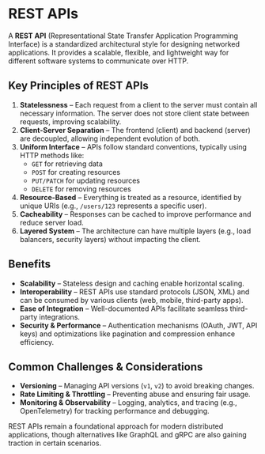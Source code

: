 # REST APIs

A **REST API** (Representational State Transfer Application Programming Interface) is a standardized architectural style for designing networked applications. It provides a scalable, flexible, and lightweight way for different software systems to communicate over HTTP.

## Key Principles of REST APIs

1. **Statelessness** – Each request from a client to the server must contain all necessary information. The server does not store client state between requests, improving scalability.
2. **Client-Server Separation** – The frontend (client) and backend (server) are decoupled, allowing independent evolution of both.
3. **Uniform Interface** – APIs follow standard conventions, typically using HTTP methods like:
   - `GET` for retrieving data
   - `POST` for creating resources
   - `PUT/PATCH` for updating resources
   - `DELETE` for removing resources
4. **Resource-Based** – Everything is treated as a resource, identified by unique URIs (e.g., `/users/123` represents a specific user).
5. **Cacheability** – Responses can be cached to improve performance and reduce server load.
6. **Layered System** – The architecture can have multiple layers (e.g., load balancers, security layers) without impacting the client.

## Benefits

- **Scalability** – Stateless design and caching enable horizontal scaling.
- **Interoperability** – REST APIs use standard protocols (JSON, XML) and can be consumed by various clients (web, mobile, third-party apps).
- **Ease of Integration** – Well-documented APIs facilitate seamless third-party integrations.
- **Security & Performance** – Authentication mechanisms (OAuth, JWT, API keys) and optimizations like pagination and compression enhance efficiency.

## Common Challenges & Considerations

- **Versioning** – Managing API versions (`v1`, `v2`) to avoid breaking changes.
- **Rate Limiting & Throttling** – Preventing abuse and ensuring fair usage.
- **Monitoring & Observability** – Logging, analytics, and tracing (e.g., OpenTelemetry) for tracking performance and debugging.

REST APIs remain a foundational approach for modern distributed applications, though alternatives like GraphQL and gRPC are also gaining traction in certain scenarios.
